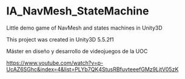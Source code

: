 # IA_NavMesh_StateMachine
Little demo game of NavMesh and states machines in Unity3D

This project was created in Unity3D 5.5.2f1

Máster en diseño y desarrollo de videojuegos de la UOC

https://www.youtube.com/watch?v=p-UcAZ6SGhc&index=4&list=PLYb7QK4StusRBfuvteeefGMz9LjtV05zK

